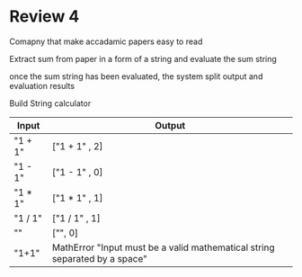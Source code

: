 # Review 4

Comapny that make accadamic papers easy to read

Extract sum from paper in a form of a string and evaluate the sum  string

once the sum string has been evaluated, the system split output and evaluation results


Build String calculator 


| Input  | Output        |
| ------ | ------------- |
|"1 + 1" | ["1 + 1" , 2] |
|"1 - 1" | ["1 - 1" , 0] |
|"1 * 1" | ["1 * 1" , 1] |
|"1 / 1" | ["1 / 1" , 1] |
|"" | ["", 0] |
|"1+1" | MathError "Input must be a valid mathematical string separated by a space" |